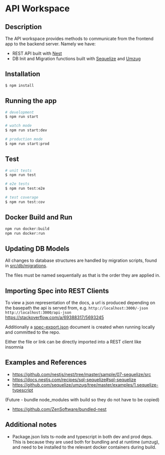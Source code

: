 # API Workspace

## Description
The API workspace provides methods to communicate from the frontend app to the backend server. Namely we have:

- REST API built with [Nest](https://github.com/nestjs/nest)
- DB Init and Migration functions built with [Sequelize](https://sequelize.org/) and [Umzug](https://github.com/sequelize/umzug)


## Installation

```bash
$ npm install
```

## Running the app

```bash
# development
$ npm run start

# watch mode
$ npm run start:dev

# production mode
$ npm run start:prod
```

## Test

```bash
# unit tests
$ npm run test

# e2e tests
$ npm run test:e2e

# test coverage
$ npm run test:cov
```

## Docker Build and Run
```sh
npm run docker:build
npm run docker:run
```

## Updating DB Models
All changes to database structures are handled by migration scripts, found in [src/db/migrations](./src/db/migrations).

The files must be named sequentially as that is the order they are applied in.

## Importing Spec into REST Clients 
To view a json representation of the docs, a url is produced depending on the basepath the api is served from, e.g.
`http://localhost:3000/-json`
`http://localhost:3000/api-json`
https://stackoverflow.com/a/69388317/5693245

Additionally a [spec-export.json](./spec-export.json) document is created when running locally and committed to the repo.

Either the file or link can be directly imported into a REST client like insomnia


## Examples and References
- https://github.com/nestjs/nest/tree/master/sample/07-sequelize/src
- https://docs.nestjs.com/recipes/sql-sequelize#sql-sequelize
- https://github.com/sequelize/umzug/tree/master/examples/1.sequelize-typescript

(Future - bundle node_modules with build so they do not have to be copied)
- https://github.com/ZenSoftware/bundled-nest

## Additional notes
- Package.json lists ts-node and typescript in both dev and prod deps. This is because they are used both for bundling and at runtime (umzug), and need to be installed to the relevant docker containers during build.